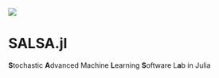 <img src="http://dl.dropboxusercontent.com/s/ue01x17cs51y9mb/salsa.jpg"></img>

# SALSA.jl
<b>S</b>tochastic <b>A</b>dvanced Machine <b>L</b>earning <b>S</b>oftware L<b>a</b>b in Julia